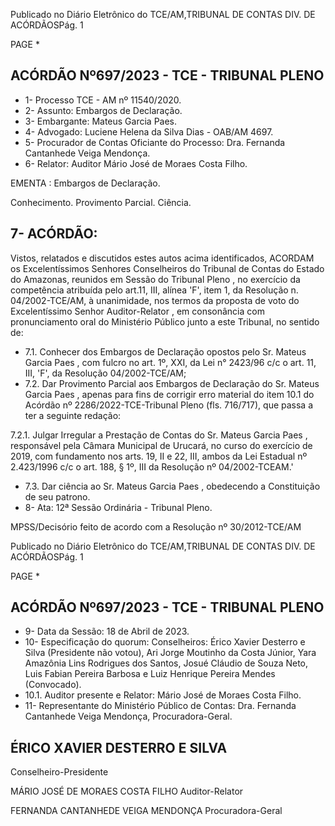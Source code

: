Publicado  no  Diário  Eletrônico do TCE/AM,TRIBUNAL DE CONTAS DIV. DE ACÓRDÃOSPág. 1

PAGE   \*

## ACÓRDÃO Nº697/2023 - TCE - TRIBUNAL PLENO

- 1- Processo TCE - AM nº 11540/2020.
- 2- Assunto: Embargos de Declaração.
- 3- Embargante: Mateus Garcia Paes.
- 4- Advogado: Luciene Helena da Silva Dias - OAB/AM 4697.
- 5- Procurador  de  Contas  Oficiante  do  Processo: Dra.  Fernanda  Cantanhede  Veiga Mendonça.
- 6- Relator: Auditor Mário José de Moraes Costa Filho.

EMENTA : Embargos de Declaração.

Conhecimento. Provimento Parcial. Ciência.

## 7- ACÓRDÃO:

Vistos, relatados e discutidos estes autos acima identificados, ACORDAM os Excelentíssimos Senhores Conselheiros do Tribunal de Contas do Estado do Amazonas, reunidos  em  Sessão  do Tribunal  Pleno ,  no  exercício  da  competência  atribuída  pelo art.11,  III,  alínea  'F',  item  1,  da  Resolução  n.  04/2002-TCE/AM, à  unanimidade, nos termos da proposta de voto do Excelentíssimo Senhor Auditor-Relator , em consonância com pronunciamento oral do Ministério Público junto a este Tribunal, no sentido de:

- 7.1. Conhecer dos  Embargos  de  Declaração  opostos  pelo Sr. Mateus Garcia Paes , com fulcro no art. 1º, XXI, da Lei n° 2423/96 c/c o art. 11, III, 'F', da Resolução 04/2002-TCE/AM;
- 7.2. Dar  Provimento  Parcial aos  Embargos  de  Declaração  do Sr. Mateus Garcia Paes ,  apenas para fins de corrigir erro material do item 10.1 do Acórdão  nº  2286/2022-TCE-Tribunal  Pleno  (fls.  716/717),  que  passa  a ter a seguinte redação:

7.2.1. Julgar  Irregular  a  Prestação  de  Contas  do  Sr. Mateus Garcia Paes , responsável pela Câmara Municipal de Urucará,  no  curso  do  exercício  de  2019,  com  fundamento nos arts. 19, II e 22, III, ambos da Lei Estadual nº 2.423/1996 c/c o art. 188, § 1º, III da Resolução nº 04/2002-TCEAM.'

- 7.3. Dar ciência ao  Sr. Mateus Garcia Paes ,  obedecendo a Constituição de seu patrono.
- 8- Ata: 12ª Sessão Ordinária - Tribunal Pleno.

MPSS/Decisório feito de acordo com a Resolução nº 30/2012-TCE/AM

Publicado  no  Diário  Eletrônico do TCE/AM,TRIBUNAL DE CONTAS DIV. DE ACÓRDÃOSPág. 1

PAGE   \*

## ACÓRDÃO Nº697/2023 - TCE - TRIBUNAL PLENO

- 9- Data da Sessão: 18 de Abril de 2023.
- 10-  Especificação do quorum: Conselheiros: Érico Xavier Desterro e Silva (Presidente não votou), Ari Jorge Moutinho da Costa Júnior, Yara Amazônia Lins Rodrigues dos Santos, Josué Cláudio de Souza Neto, Luis Fabian Pereira Barbosa e Luiz Henrique Pereira Mendes (Convocado).
- 10.1. Auditor presente e Relator: Mário José de Moraes Costa Filho.
- 11-  Representante do Ministério Público de Contas: Dra. Fernanda Cantanhede Veiga Mendonça, Procuradora-Geral.

## ÉRICO XAVIER DESTERRO E SILVA

Conselheiro-Presidente

MÁRIO JOSÉ DE MORAES COSTA FILHO Auditor-Relator

FERNANDA CANTANHEDE VEIGA MENDONÇA Procuradora-Geral